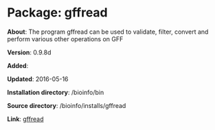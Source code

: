 # Package: gffread

**About**: The program gffread can be used to validate, filter, convert and perform various other operations on GFF

**Version**: 0.9.8d

**Added**: 

**Updated**: 2016-05-16

**Installation directory**: /bioinfo/bin

**Source directory**: /bioinfo/installs/gffread

**Link**: [gffread](https://github.com/gpertea/gffread)
